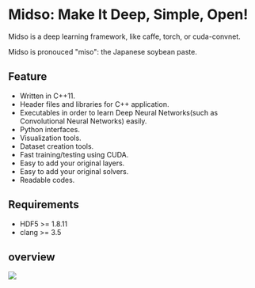 # Midso: Make It Deep, Simple, Open!

Midso is a deep learning framework, like caffe, torch, or cuda-convnet.

Midso is pronouced "miso": the Japanese soybean paste.

## Feature

- Written in C++11.
- Header files and libraries for C++ application.
- Executables in order to learn Deep Neural Networks(such as Convolutional Neural Networks) easily.
- Python interfaces.
- Visualization tools.
- Dataset creation tools.
- Fast training/testing using CUDA.
- Easy to add your original layers.
- Easy to add your original solvers.
- Readable codes.

## Requirements

- HDF5 >= 1.8.11
- clang >= 3.5

## overview

![](https://github.com/github/wataro/midso/doc/image/structure.png)
